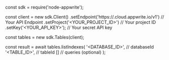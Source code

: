 const sdk = require('node-appwrite');

const client = new sdk.Client()
    .setEndpoint('https://<REGION>.cloud.appwrite.io/v1') // Your API Endpoint
    .setProject('<YOUR_PROJECT_ID>') // Your project ID
    .setKey('<YOUR_API_KEY>'); // Your secret API key

const tables = new sdk.Tables(client);

const result = await tables.listIndexes(
    '<DATABASE_ID>', // databaseId
    '<TABLE_ID>', // tableId
    [] // queries (optional)
);
